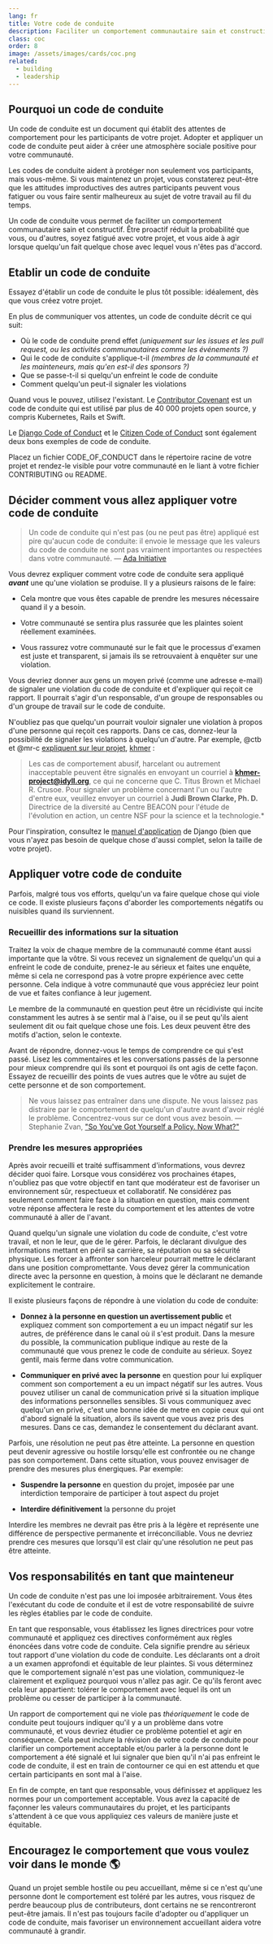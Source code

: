 ```yaml
---
lang: fr
title: Votre code de conduite
description: Faciliter un comportement communautaire sain et constructif en adoptant et en appliquant un code de conduite.
class: coc
order: 8
image: /assets/images/cards/coc.png
related:
  - building
  - leadership
---
```


## Pourquoi un code de conduite

Un code de conduite est un document qui établit des attentes de comportement pour les participants de votre projet. Adopter et appliquer un code de conduite peut aider à créer une atmosphère sociale positive pour votre communauté.

Les codes de conduite aident à protéger non seulement vos participants, mais vous-même. Si vous maintenez un projet, vous constaterez peut-être que les attitudes improductives des autres participants peuvent vous fatiguer ou vous faire sentir malheureux au sujet de votre travail au fil du temps.

Un code de conduite vous permet de faciliter un comportement communautaire sain et constructif. Être proactif réduit la probabilité que vous, ou d'autres, soyez fatigué avec votre projet, et vous aide à agir lorsque quelqu'un fait quelque chose avec lequel vous n'êtes pas d'accord.

## Etablir un code de conduite

Essayez d'établir un code de conduite le plus tôt possible: idéalement, dès que vous créez votre projet.

En plus de communiquer vos attentes, un code de conduite décrit ce qui suit:

* Où le code de conduite prend effet _(uniquement sur les issues et les pull request, ou les activités communautaires comme les événements ?)_
* Qui le code de conduite s'applique-t-il _(membres de la communauté et les mainteneurs, mais qu'en est-il des sponsors ?)_
* Que se passe-t-il si quelqu'un enfreint le code de conduite
* Comment quelqu'un peut-il signaler les violations

Quand vous le pouvez, utilisez l'existant. Le [Contributor Covenant](https://contributor-covenant.org/) est un code de conduite qui est utilisé par plus de 40 000 projets open source, y compris Kubernetes, Rails et Swift.

Le [Django Code of Conduct](https://www.djangoproject.com/conduct/) et le [Citizen Code of Conduct](https://web.archive.org/web/20200330154000/http://citizencodeofconduct.org/) sont également deux bons exemples de code de conduite.

Placez un fichier CODE_OF_CONDUCT dans le répertoire racine de votre projet et rendez-le visible pour votre communauté en le liant à votre fichier CONTRIBUTING ou README.

## D&eacute;cider comment vous allez appliquer votre code de conduite

> Un code de conduite qui n'est pas (ou ne peut pas être) appliqué est pire qu'aucun code de conduite: il envoie le message que les valeurs du code de conduite ne sont pas vraiment importantes ou respectées dans votre communauté.
> — [Ada Initiative](https://webcache.googleusercontent.com/search?q=cache:YfqdTk5H9ikJ:https://adainitiative.org/2014/02/18/howto-design-a-code-of-conduct-for-your-community)

Vous devrez expliquer comment votre code de conduite sera appliqué **_avant_** une qu'une violation se produise. Il y a plusieurs raisons de le faire:

* Cela montre que vous êtes capable de prendre les mesures nécessaire quand il y a besoin.

* Votre communauté se sentira plus rassurée que les plaintes soient réellement examinées.

* Vous rassurez votre communauté sur le fait que le processus d'examen est juste et transparent, si jamais ils se retrouvaient à enquêter sur une violation.

Vous devriez donner aux gens un moyen privé (comme une adresse e-mail) de signaler une violation du code de conduite et d'expliquer qui reçoit ce rapport. Il pourrait s'agir d'un responsable, d'un groupe de responsables ou d'un groupe de travail sur le code de conduite.

N'oubliez pas que quelqu'un pourrait vouloir signaler une violation à propos d'une personne qui reçoit ces rapports. Dans ce cas, donnez-leur la possibilité de signaler les violations à quelqu'un d'autre. Par exemple, @ctb et @mr-c [expliquent sur leur projet](https://github.com/dib-lab/khmer/blob/HEAD/CODE_OF_CONDUCT.rst), [khmer](https://github.com/dib-lab/khmer) :

> Les cas de comportement abusif, harcelant ou autrement inacceptable peuvent être signalés en envoyant un courriel à **khmer-project@idyll.org**, ce qui ne concerne que C. Titus Brown et Michael R. Crusoe. Pour signaler un problème concernant l'un ou l'autre d'entre eux, veuillez envoyer un courriel à **Judi Brown Clarke, Ph. D.** Directrice de la diversité au Centre BEACON pour l'étude de l'évolution en action, un centre NSF pour la science et la technologie.*

Pour l'inspiration, consultez le [manuel d'application](https://www.djangoproject.com/conduct/enforcement-manual/) de Django (bien que vous n'ayez pas besoin de quelque chose d'aussi complet, selon la taille de votre projet).

## Appliquer votre code de conduite

Parfois, malgré tous vos efforts, quelqu'un va faire quelque chose qui viole ce code. Il existe plusieurs façons d'aborder les comportements négatifs ou nuisibles quand ils surviennent.

### Recueillir des informations sur la situation

Traitez la voix de chaque membre de la communauté comme étant aussi importante que la vôtre. Si vous recevez un signalement de quelqu'un qui a enfreint le code de conduite, prenez-le au sérieux et faites une enquête, même si cela ne correspond pas à votre propre expérience avec cette personne. Cela indique à votre communauté que vous appréciez leur point de vue et faites confiance à leur jugement.

Le membre de la communauté en question peut être un récidiviste qui incite constamment les autres à se sentir mal à l'aise, ou il se peut qu'ils aient seulement dit ou fait quelque chose une fois. Les deux peuvent être des motifs d'action, selon le contexte.

Avant de répondre, donnez-vous le temps de comprendre ce qui s'est passé. Lisez les commentaires et les conversations passés de la personne pour mieux comprendre qui ils sont et pourquoi ils ont agis de cette façon. Essayez de recueillir des points de vues autres que le vôtre au sujet de cette personne et de son comportement.

> Ne vous laissez pas entraîner dans une dispute. Ne vous laissez pas distraire par le comportement de quelqu'un d'autre avant d'avoir réglé le problème. Concentrez-vous sur ce dont vous avez besoin.
> — Stephanie Zvan, ["So You've Got Yourself a Policy. Now What?"](https://the-orbit.net/almostdiamonds/2014/04/10/so-youve-got-yourself-a-policy-now-what/)

### Prendre les mesures appropriées

Après avoir recueilli et traité suffisamment d'informations, vous devrez décider quoi faire. Lorsque vous considérez vos prochaines étapes, n'oubliez pas que votre objectif en tant que modérateur est de favoriser un environnement sûr, respectueux et collaboratif. Ne considérez pas seulement comment faire face à la situation en question, mais comment votre réponse affectera le reste du comportement et les attentes de votre communauté à aller de l'avant.

Quand quelqu'un signale une violation du code de conduite, c'est votre travail, et non le leur, que de le gérer. Parfois, le déclarant divulgue des informations mettant en péril sa carrière, sa réputation ou sa sécurité physique. Les forcer à affronter son harceleur pourrait mettre le déclarant dans une position compromettante. Vous devez gérer la communication directe avec la personne en question, à moins que le déclarant ne demande explicitement le contraire.

Il existe plusieurs façons de répondre à une violation du code de conduite:

* **Donnez à la personne en question un avertissement public** et expliquez comment son comportement a eu un impact négatif sur les autres, de préférence dans le canal où il s'est produit. Dans la mesure du possible, la communication publique indique au reste de la communauté que vous prenez le code de conduite au sérieux. Soyez gentil, mais ferme dans votre communication.

* **Communiquer en privé avec la personne** en question pour lui expliquer comment son comportement a eu un impact négatif sur les autres. Vous pouvez utiliser un canal de communication privé si la situation implique des informations personnelles sensibles. Si vous communiquez avec quelqu'un en privé, c'est une bonne idée de metre en copie ceux qui ont d'abord signalé la situation, alors ils savent que vous avez pris des mesures. Dans ce cas, demandez le consentement du déclarant avant.

Parfois, une résolution ne peut pas être atteinte. La personne en question peut devenir agressive ou hostile lorsqu'elle est confrontée ou ne change pas son comportement. Dans cette situation, vous pouvez envisager de prendre des mesures plus énergiques. Par exemple:

* **Suspendre la personne** en question du projet, imposée par une interdiction temporaire de participer à tout aspect du projet

* **Interdire définitivement** la personne du projet

Interdire les membres ne devrait pas être pris à la légère et représente une différence de perspective permanente et irréconciliable. Vous ne devriez prendre ces mesures que lorsqu'il est clair qu'une résolution ne peut pas être atteinte.

## Vos responsabilités en tant que mainteneur

Un code de conduite n'est pas une loi imposée arbitrairement. Vous êtes l'exécutant du code de conduite et il est de votre responsabilité de suivre les règles établies par le code de conduite.

En tant que responsable, vous établissez les lignes directrices pour votre communauté et appliquez ces directives conformément aux règles énoncées dans votre code de conduite. Cela signifie prendre au sérieux tout rapport d'une violation du code de conduite. Les déclarants ont a droit a un examen approfondi et équitable de leur plaintes. Si vous déterminez que le comportement signalé n'est pas une violation, communiquez-le clairement et expliquez pourquoi vous n'allez pas agir. Ce qu'ils feront avec cela leur appartient: tolérer le comportement avec lequel ils ont un problème ou cesser de participer à la communauté.

Un rapport de comportement qui ne viole pas _théoriquement_ le code de conduite peut toujours indiquer qu'il y a un problème dans votre communauté, et vous devriez étudier ce problème potentiel et agir en conséquence. Cela peut inclure la révision de votre code de conduite pour clarifier un comportement acceptable et/ou parler à la personne dont le comportement a été signalé et lui signaler que bien qu'il n'ai pas enfreint le code de conduite, il est en train de contourner ce qui en est attendu et que certain participants en sont mal à l'aise.

En fin de compte, en tant que responsable, vous définissez et appliquez les normes pour un comportement acceptable. Vous avez la capacité de façonner les valeurs communautaires du projet, et les participants s'attendent à ce que vous appliquiez ces valeurs de manière juste et équitable.

## Encouragez le comportement que vous voulez voir dans le monde 🌎

Quand un projet semble hostile ou peu accueillant, même si ce n'est qu'une personne dont le comportement est toléré par les autres, vous risquez de perdre beaucoup plus de contributeurs, dont certains ne se rencontreront peut-être jamais. Il n'est pas toujours facile d'adopter ou d'appliquer un code de conduite, mais favoriser un environnement accueillant aidera votre communauté à grandir.

